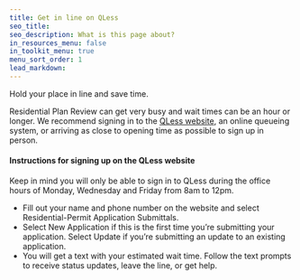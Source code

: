 ```yaml
---
title: Get in line on QLess
seo_title:
seo_description: What is this page about?
in_resources_menu: false
in_toolkit_menu: true
menu_sort_order: 1
lead_markdown:
---
```



Hold your place in line and save time.&nbsp;

Residential Plan Review can get very busy and wait times can be an hour or longer. We recommend signing in to the&nbsp;[QLess website](https://kiosk.qless.com/kiosk/app/home/19062?queues=63813,65072,64852,64862,66812), an online queueing system, or arriving as close to opening time as possible to sign up in person.

#### Instructions for signing up on the QLess website

Keep in mind you will only be able to sign in to QLess during the office hours of Monday, Wednesday and Friday from 8am to 12pm.

* Fill out your name and phone number on the website and select Residential-Permit Application Submittals.
* Select New Application if this is the first time you’re submitting your application. Select Update if you’re submitting an update to an existing application.
* You will get a text with your estimated wait time. Follow the text prompts to receive status updates, leave the line, or get help.
